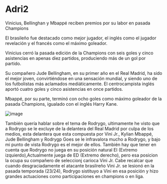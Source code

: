# Adri2
Vinicius, Bellinghan y Mbappé reciben premios por su labor en pasada Champions

El brasileño fue destacado como mejor jugador, el inglés como el jugador revelación y el francés como el máximo goleador.

Vinicius cerró la pasada edición de la Champions con seis goles y cinco asistencias en apenas diez partidos, produciendo más de un gol por partido.

Su compañero Jude Bellingham, en su primer año en el Real Madrid, ha sido el mejor joven, convirtiéndose en una sensación mundial, y siendo uno de los futbolistas más aclamados mediáticamente. El centrocampista inglés aportó cuatro goles y cinco asistencias en once partidos.

Mbappé, por su parte, terminó con ocho goles como máximo goleador de la pasada Champions, igualado con el inglés Harry Kane.

![image](https://github.com/user-attachments/assets/2b086a8a-7cbe-4e9a-a454-185a7369d9c1)


También quería hablar sobre el tema de Rodrygo, ultimamente he visto que a Rodrygo se le excluye de la delantera del Real Madrid por culpa de los medios, esta delantera que esta compuesta por Vini Jr., Kylian Mbappé, Jude Bellingham y Rodrygp Goes se le infravalora mucho a Rodrygo, y bajo mi punto de vista Rodrygo es el mejor de ellos. También hay que tener en cuenta que Rodrygo no juega en su posición natural EI (Extremo izquierdo),Actualmente juega de ED (Extremo derecho), pero esa posicion la ocupa su compañero de seleccionj carioca Vini Jr. Cabe recalcar que cuando desgraciadamente el atacante brasilreño Vini Jr. se lesionó en la pasada temporada (23/24), Rodrygo sistituyo a Vini en esa posición y hizo grandes actuaciones como participaciones en champions o en liga. 
